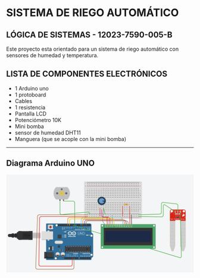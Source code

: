 # SISTEMA DE RIEGO AUTOMÁTICO
## LÓGICA DE SISTEMAS - 12023-7590-005-B
Este proyecto esta orientado para un sistema de riego automático con sensores de humedad y temperatura.

## LISTA DE COMPONENTES ELECTRÓNICOS
* 1 Arduino uno
* 1 protoboard
* Cables
* 1 resistencia
* Pantalla LCD
* Potenciómetro 10K
* Mini bomba
* sensor de humedad  DHT11
* Manguera (que se acople con la mini bomba)

---
## Diagrama Arduino UNO
![Diagrama ARDUINO UNO - Thinkerkad](Diagrama_THINKERKAD_REF_06012023.png)